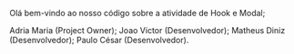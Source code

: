 Olá bem-vindo ao nosso código sobre a atividade de Hook e Modal;

Adria Maria (Project Owner);
Joao Victor (Desenvolvedor);
Matheus Diniz (Desenvolvedor);
Paulo César (Desenvolvedor).

